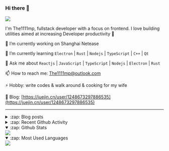 ### Hi there 👋

![](https://komarev.com/ghpvc/?username=1111mp&color=green)

I'm The1111mp, fullstack developer with a focus on frontend. I love building utilities aimed at increasing Developer productivity 🙌

🔭 I’m currently working on Shanghai Netease

🌱 I’m currently learning `Electron` | `Rust` | `Nodejs` | `TypeScript` | `C++` | `Qt`

💬 Ask me about `Reactjs` | `JavaScript` | `TypeScript` | `Nodejs` | `Electron` | `Rust`

📫 How to reach me: <a href="mailto:The1111mp@outlook.com">The1111mp@outlook.com</a>

⚡ Hobby: write codes & walk around & cooking for my wife

📖 Blog: [https://juejin.cn/user/1248673297886535](https://juejin.cn/user/1248673297886535)

***

<details>
  <summary>:zap: Blog posts</summary>

  - [这里有从零开始构建现代化前端UI组件库所需要的一切](https://juejin.cn/post/7324011329883045915)
  - [使用 nvm-desktop 轻松安装和管理多个 node 版本](https://juejin.cn/post/7267791228872179727)
  - [Electron 中集成 SQLite3 数据库的最佳实践](https://juejin.cn/post/7202807471881306172)
  - [从0开发IM，单聊群聊在线离线消息以及消息的已读未读功能](https://juejin.cn/post/7202583557751865401)
  - [Electron（网页）中实现接近微信消息发送体验的消息输入框及界面](https://juejin.cn/post/7252505446396575781)
  - [Qt中基于QWebEngineView和QWebChannel实现与web的交互](https://juejin.cn/post/7238423148555501629)
</details>

<details>
  <summary>:zap: Recent Github Activity</summary>

  <!--START_SECTION:activity-->
1. 🗣 Commented on [#86](https://github.com/1111mp/nvm-desktop/issues/86#issuecomment-2322856169) in [1111mp/nvm-desktop](https://github.com/1111mp/nvm-desktop)
2. 🔒 Closed issue [#108](https://github.com/1111mp/nvm-desktop/issues/108) in [1111mp/nvm-desktop](https://github.com/1111mp/nvm-desktop)
3. 🗣 Commented on [#108](https://github.com/1111mp/nvm-desktop/issues/108#issuecomment-2322855683) in [1111mp/nvm-desktop](https://github.com/1111mp/nvm-desktop)
4. 🗣 Commented on [#104](https://github.com/1111mp/nvm-desktop/issues/104#issuecomment-2322855402) in [1111mp/nvm-desktop](https://github.com/1111mp/nvm-desktop)
5. 🔒 Closed issue [#104](https://github.com/1111mp/nvm-desktop/issues/104) in [1111mp/nvm-desktop](https://github.com/1111mp/nvm-desktop)
6. 🚀 Published release [v3.4.0](https://github.com/1111mp/nvm-desktop/releases/tag/3.4.0) in [1111mp/nvm-desktop](https://github.com/1111mp/nvm-desktop)
7. 🚀 Published release [v3.4.0](https://github.com/1111mp/nvmd-command/releases/tag/3.4.0) in [1111mp/nvmd-command](https://github.com/1111mp/nvmd-command)
8. 🎉 Merged PR [#110](https://github.com/1111mp/nvm-desktop/pull/110) in [1111mp/nvm-desktop](https://github.com/1111mp/nvm-desktop)
9. 💪 Opened PR [#110](https://github.com/1111mp/nvm-desktop/pull/110) in [1111mp/nvm-desktop](https://github.com/1111mp/nvm-desktop)
10. 🗣 Commented on [#109](https://github.com/1111mp/nvm-desktop/issues/109#issuecomment-2320655052) in [1111mp/nvm-desktop](https://github.com/1111mp/nvm-desktop)
  <!--END_SECTION:activity-->
</details>

<details open>
  <summary>:zap: Github Stats</summary>

  <img align="center" src="https://github-readme-stats-sigma-five.vercel.app/api?username=1111mp&show_icons=true&hide_border=true&theme=gruvbox" />
</details>

<details open>
  <summary>:zap: Most Used Languages</summary>

  <img align="center" src="https://github-readme-stats-sigma-five.vercel.app/api/top-langs/?username=1111mp&layout=compact&show_icons=true&hide_border=true&theme=gruvbox" />
</details>


<!--
**1111mp/1111mp** is a ✨ _special_ ✨ repository because its `README.md` (this file) appears on your GitHub profile.

Here are some ideas to get you started:

- 🔭 I’m currently working on ...
- 🌱 I’m currently learning ...
- 👯 I’m looking to collaborate on ...
- 🤔 I’m looking for help with ...
- 💬 Ask me about ...
- 📫 How to reach me: ...
- 😄 Pronouns: ...
- ⚡ Fun fact: ...
-->
